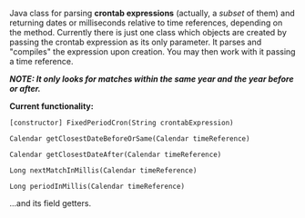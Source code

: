 Java class for parsing **crontab expressions** (actually, a _subset_ of them) and returning dates or milliseconds relative to time references, depending on the method.
Currently there is just one class which objects are created by passing the crontab expression as its only parameter. It parses and "compiles" the expression upon creation. You may then work with it passing a time reference.

**_NOTE: It only looks for matches within the same year and the year before or after._**

**Current functionality:**

```
[constructor] FixedPeriodCron(String crontabExpression)
```
```
Calendar getClosestDateBeforeOrSame(Calendar timeReference)
```
```
Calendar getClosestDateAfter(Calendar timeReference)
```
```
Long nextMatchInMillis(Calendar timeReference)
```
```
Long periodInMillis(Calendar timeReference)
```

...and its field getters.